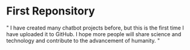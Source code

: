 # First Reponsitory
"
I have created many chatbot projects before, but this is the first time I have uploaded it to GitHub. I hope more people will share science and technology and contribute to the advancement of humanity.
"